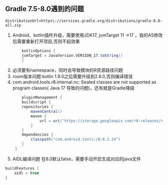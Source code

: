 ## Gradle 7.5-8.0遇到的问题
```properties
distributionUrl=https\://services.gradle.org/distributions/gradle-8.0-all.zip
```

1. Android、kotlin插件升级，需要使用JDK17, jvmTarget 11 ->17 ，我的AS修改后需要重新打开项目,否则不起效果
    ```groovy
        kotlinOptions {
        jvmTarget = JavaVersion.VERSION_17.toString()
        }
    ```
2. 必须要有namespace，同时会导致模块的R资源路径问题
3. room版本问题:kotlin 1.9.0之后需要升级到2.6.0,否则编译错误
4. com.android.tools.r8.internal.nc: Sealed classes are not supported as program classes( Java 17 导致的问题)，还有就是Gradle降级
   ```groovy
       pluginManagement {
       buildscript {
       repositories {
           mavenCentral()
           maven {
               url = uri("https://storage.googleapis.com/r8-releases/raw")
           }
       }
       dependencies {
           classpath("com.android.tools:r8:8.2.24")
       }
    }
    ```
5. AIDL编译问题 在8.0默认false，需要手动开启生成对应的java文件
```groovy
buildFeatures {
    aidl = true
}
```